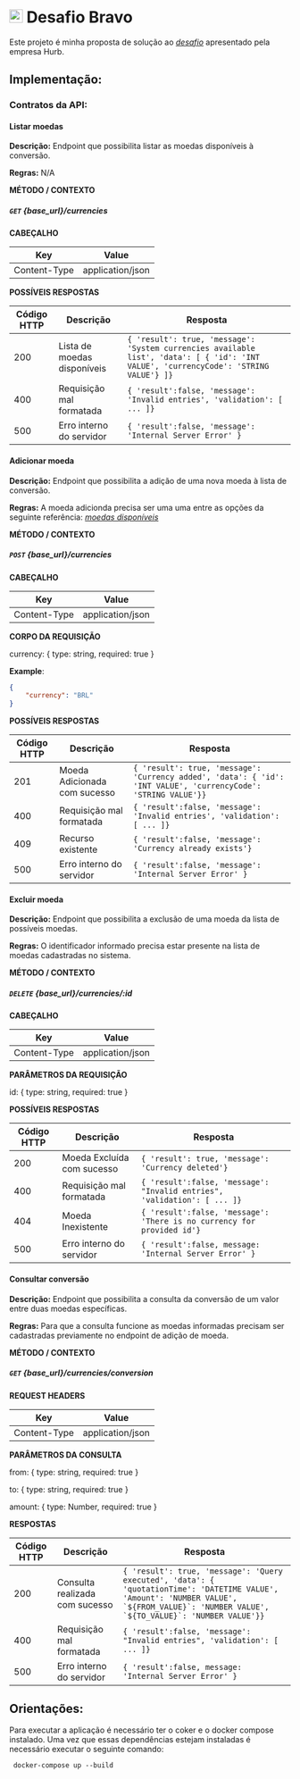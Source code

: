 # <img src="https://avatars1.githubusercontent.com/u/7063040?v=4&s=200.jpg" alt="HU" width="24" /> Desafio Bravo

Este projeto é minha proposta de solução ao [_desafio_](https://github.com/HurbCom/challenge-bravo) apresentado pela empresa Hurb.

## Implementação:

### Contratos da API:

#### Listar moedas

**Descrição:** Endpoint que possibilita listar as moedas disponíveis à conversão.

**Regras:** N/A


**MÉTODO / CONTEXTO**

##### `GET`  {base_url}/currencies

**CABEÇALHO**

| Key | Value |
|--|--|
| Content-Type | application/json |

**POSSÍVEIS RESPOSTAS**

| Código HTTP | Descrição | Resposta |
|--|--|--|
| 200 | Lista de moedas disponíveis | ```{ 'result': true, 'message': 'System currencies available list', 'data': [ { 'id': 'INT VALUE', 'currencyCode': 'STRING VALUE'} ]}``` |
| 400 | Requisição mal formatada | ```{ 'result':false, 'message': 'Invalid entries', 'validation': [ ... ]}```  |
| 500 | Erro interno do servidor | ```{ 'result':false, 'message': 'Internal Server Error' }```  |


#### Adicionar moeda

**Descrição:** Endpoint que possibilita a adição de uma nova moeda à lista de conversão.

**Regras:** A moeda adicionda precisa ser uma uma entre as opções da seguinte referência: [_moedas disponíveis_](https://www.exchangerate-api.com/docs/supported-currencies)


**MÉTODO / CONTEXTO**

##### `POST`  {base_url}/currencies

**CABEÇALHO**

| Key | Value |
|--|--|
| Content-Type | application/json |

**CORPO DA REQUISIÇÃO**

currency: { type: string, required: true }

**Example**:
```json
{
    "currency": "BRL"
}
```
**POSSÍVEIS RESPOSTAS**

| Código HTTP | Descrição | Resposta |
|--|--|--|
| 201 | Moeda Adicionada com sucesso | ```{ 'result': true, 'message': 'Currency added', 'data': { 'id': 'INT VALUE', 'currencyCode': 'STRING VALUE'}}``` |
| 400 | Requisição mal formatada | ```{ 'result':false, 'message': 'Invalid entries', 'validation': [ ... ]}```  |
| 409 | Recurso existente | ```{ 'result':false, 'message': 'Currency already exists'}```  |
| 500 | Erro interno do servidor | ```{ 'result':false, 'message': 'Internal Server Error' }```  |

#### Excluir moeda

**Descrição:** Endpoint que possibilita a exclusão de uma moeda da lista de possíveis moedas.

**Regras:** O identificador informado precisa estar presente na lista de moedas cadastradas no sistema.


**MÉTODO / CONTEXTO**

##### `DELETE`  {base_url}/currencies/:id

**CABEÇALHO**

| Key | Value |
|--|--|
| Content-Type | application/json |

**PARÂMETROS DA REQUISIÇÃO**

id: { type: string, required: true }

**POSSÍVEIS RESPOSTAS**

| Código HTTP | Descrição | Resposta |
|--|--|--|
| 200 | Moeda Excluída com sucesso | ```{ 'result': true, 'message': 'Currency deleted'}``` |
| 400 | Requisição mal formatada | ```{ 'result':false, 'message': "Invalid entries", 'validation': [ ... ]}```  |
| 404 | Moeda Inexistente  | ```{ 'result':false, 'message': 'There is no currency for provided id'}```  |
| 500 | Erro interno do servidor | ```{ 'result':false, message: 'Internal Server Error' }```  |

#### Consultar conversão

**Descrição:** Endpoint que possibilita a consulta da conversão de um valor entre duas moedas específicas.

**Regras:** Para que a consulta funcione as moedas informadas precisam ser cadastradas previamente no endpoint de adição de moeda.

**MÉTODO / CONTEXTO**

##### `GET`  {base_url}/currencies/conversion

**REQUEST HEADERS**

| Key | Value |
|--|--|
| Content-Type | application/json |

**PARÂMETROS DA CONSULTA**

from: { type: string, required: true }

to: { type: string, required: true }

amount: { type: Number, required: true }

**RESPOSTAS**

| Código HTTP | Descrição | Resposta |
|--|--|--|
| 200 | Consulta realizada com sucesso | ```{ 'result': true, 'message': 'Query executed', 'data': { 'quotationTime': 'DATETIME VALUE', 'Amount': 'NUMBER VALUE', `${FROM_VALUE}`: 'NUMBER VALUE', `${TO_VALUE}`: 'NUMBER VALUE'}}``` |
| 400 | Requisição mal formatada | ```{ 'result':false, 'message': "Invalid entries", 'validation': [ ... ]}```  |
| 500 | Erro interno do servidor | ```{ 'result':false, message: 'Internal Server Error' }```  |


## Orientações:

Para executar a aplicação é necessário ter o coker e o docker compose instalado.
Uma vez que essas dependências estejam instaladas é necessário executar o seguinte comando:

``` docker-compose up --build```